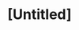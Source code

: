 ---
pid: fs338
title: "[Untitled]"
location_transcription: 
coordinates: "[-75.150390017064, 39.955658570987]"
zipcode: 
gen_neighborhood: 
neighborhood: 
outside_phl: 
age: 
age_range: 
instagram: 
image_file_name: fs_338.jpg
proposal_transcription: 
topic: Unknown
topic_summary: '0'
type: Other No Form
keywords_other: 
credit: Amirah
image_labels: Scribbles
twitter: 
facebook: 
permalink: "/monuments/fs338/"
layout: item-page
---